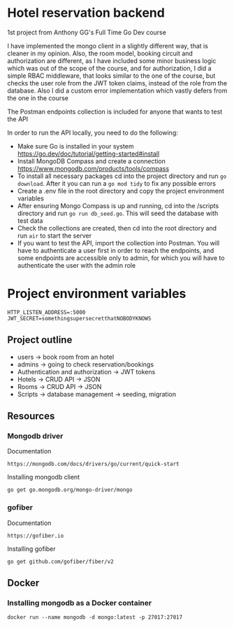 # Hotel reservation backend

1st project from Anthony GG's Full Time Go Dev course

I have implemented the mongo client in a slightly different way, that is cleaner in my opinion.
Also, the room model, booking circuit and authorization are different, as I have included some minor business logic which was out of the scope of the course, and for authorization, I did a simple RBAC middleware, that looks similar to the one of the course, but checks the user role from the JWT token claims, instead of the role from the database. Also I did a custom error implementation which vastly defers from the one in the course

The Postman endpoints collection is included for anyone that wants to test the API

In order to run the API locally, you need to do the following:

- Make sure Go is installed in your system https://go.dev/doc/tutorial/getting-started#install
- Install MongoDB Compass and create a connection https://www.mongodb.com/products/tools/compass
- To install all necessary packages cd into the project directory and run `go download`. After it you can run a `go mod tidy` to fix any possible errors
- Create a .env file in the root directory and copy the project environment variables
- After ensuring Mongo Compass is up and running, cd into the /scripts directory and run `go run db_seed.go`. This will seed the database with test data
- Check the collections are created, then cd into the root directory and run `air` to start the server
- If you want to test the API, import the collection into Postman. You will have to authenticate a user first in order to reach the endpoints, and
  some endpoints are accessible only to admin, for which you will have to authenticate the user with the admin role

# Project environment variables

```
HTTP_LISTEN_ADDRESS=:5000
JWT_SECRET=somethingsupersecretthatNOBODYKNOWS
```

## Project outline

- users -> book room from an hotel
- admins -> going to check reservation/bookings
- Authentication and authorization -> JWT tokens
- Hotels -> CRUD API -> JSON
- Rooms -> CRUD API -> JSON
- Scripts -> database management -> seeding, migration

## Resources

### Mongodb driver

Documentation

```
https://mongodb.com/docs/drivers/go/current/quick-start
```

Installing mongodb client

```
go get go.mongodb.org/mongo-driver/mongo
```

### gofiber

Documentation

```
https://gofiber.io
```

Installing gofiber

```
go get github.com/gofiber/fiber/v2
```

## Docker

### Installing mongodb as a Docker container

```
docker run --name mongodb -d mongo:latest -p 27017:27017
```
